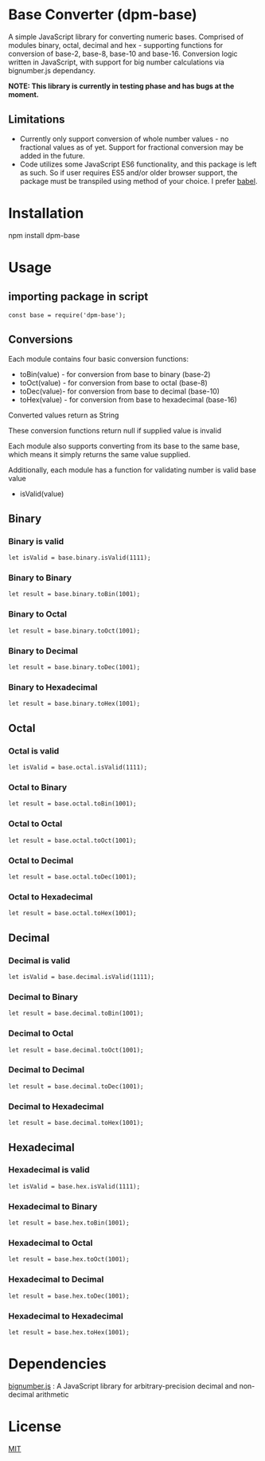 # Base Converter (dpm-base)
A simple JavaScript library for converting numeric bases. Comprised of modules 
binary, octal, decimal and hex - supporting functions for conversion of base-2, 
base-8, base-10 and base-16. Conversion logic written in JavaScript, with support 
for big number calculations via bignumber.js dependancy.

**NOTE: This library is currently in testing phase and has bugs at the moment.**

## Limitations
- Currently only support conversion of whole number values - no fractional values 
as of yet. Support for fractional conversion may be added in the future.
- Code utilizes some JavaScript ES6 functionality, and this package is left as such.
So if user requires ES5 and/or older browser support, the package must be transpiled 
using method of your choice. I prefer [babel](https://babeljs.io/).
# Installation
npm install dpm-base
# Usage
## importing package in script
```
const base = require('dpm-base');
```
## Conversions
Each module contains four basic conversion functions:
- toBin(value) - for conversion from base to binary (base-2)
- toOct(value) - for conversion from base to octal (base-8)
- toDec(value)- for conversion from base to decimal (base-10)
- toHex(value) - for conversion from base to hexadecimal (base-16)

Converted values return as String

These conversion functions return null if supplied value is invalid


Each module also supports converting from its base to the same base, which means 
it simply returns the same value supplied.

Additionally, each module has a function for validating number is valid base value
- isValid(value)
## Binary
### Binary is valid
```
let isValid = base.binary.isValid(1111);
```
### Binary to Binary
```
let result = base.binary.toBin(1001);
```
### Binary to Octal
```
let result = base.binary.toOct(1001);
```
### Binary to Decimal
```
let result = base.binary.toDec(1001);
```
### Binary to Hexadecimal
```
let result = base.binary.toHex(1001);
```
## Octal
### Octal is valid
```
let isValid = base.octal.isValid(1111);
```
### Octal to Binary
```
let result = base.octal.toBin(1001);
```
### Octal to Octal
```
let result = base.octal.toOct(1001);
```
### Octal to Decimal
```
let result = base.octal.toDec(1001);
```
### Octal to Hexadecimal
```
let result = base.octal.toHex(1001);
```
## Decimal
### Decimal is valid
```
let isValid = base.decimal.isValid(1111);
```
### Decimal to Binary
```
let result = base.decimal.toBin(1001);
```
### Decimal to Octal
```
let result = base.decimal.toOct(1001);
```
### Decimal to Decimal
```
let result = base.decimal.toDec(1001);
```
### Decimal to Hexadecimal
```
let result = base.decimal.toHex(1001);
```
## Hexadecimal
### Hexadecimal is valid
```
let isValid = base.hex.isValid(1111);
```
### Hexadecimal to Binary
```
let result = base.hex.toBin(1001);
```
### Hexadecimal to Octal
```
let result = base.hex.toOct(1001);
```
### Hexadecimal to Decimal
```
let result = base.hex.toDec(1001);
```
### Hexadecimal to Hexadecimal
```
let result = base.hex.toHex(1001);
```


# Dependencies
[bignumber.js](https://github.com/MikeMcl/bignumber.js) : A JavaScript library 
for arbitrary-precision decimal and non-decimal arithmetic
# License
[MIT](./license.txt)